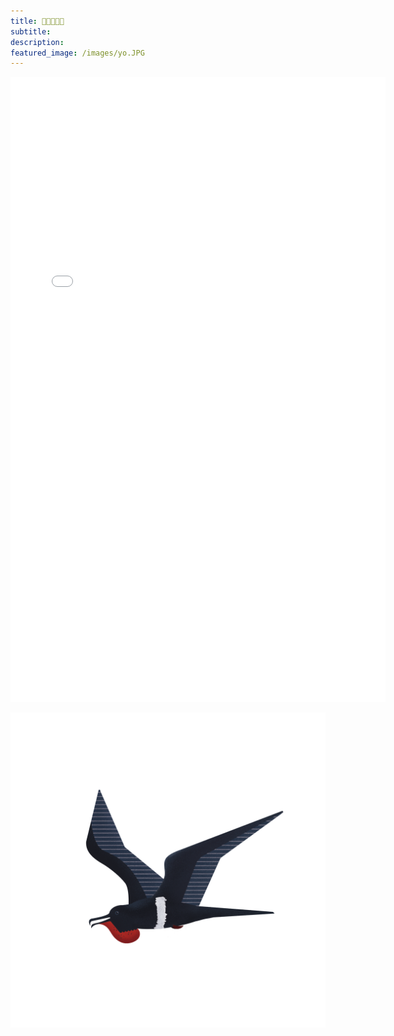 ```yaml
---
title: 🌱🌱🌻🌱🌱
subtitle: 
description: 
featured_image: /images/yo.JPG
---
```


<p align="center">
<embed src="CV_2021.pdf" width="600" height="1000" type="application/pdf">
</p>

<a href="documents/CV_2021.pdf" class="image fit" type="application/pdf"><img src="images/fregataAriel.png" alt=""></a>

